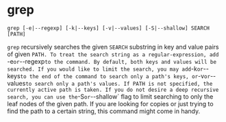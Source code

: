 # grep

```text
grep [-e|--regexp] [-k|--keys] [-v|--values] [-S|--shallow] SEARCH [PATH]
```

`grep` recursively searches the given `SEARCH` substring in key and value pairs of given `PATH. To treat the search string as a regular-expression, add `-e` or `--regexp` to the command. By default, both keys and values will be searched. If you would like to limit the search, you may add `-k` or `--keys` to the end of the command to search only a path's keys, or `-v` or `--values` to search only a path's values.
If PATH is not specified, the currently active path is taken.
If you do not desire a deep recursive search, you can use the `-S` or `--shallow` flag to limit searching to only the leaf nodes of the given path.
If you are looking for copies or just trying to find the path to a certain string, this command might come in handy.
